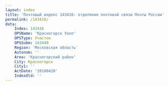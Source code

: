 ```yaml
---
layout: index
title: 'Почтовый индекс 143416: отделение почтовой связи Почты России'
permalink: /143416/
data:
    Index: 143416
    OPSName: 'Красногорск Уооп'
    OPSType: Участок
    OPSSubm: 143449
    Region: 'Московская область'
    Autonom: ''
    Area: 'Красногорский район'
    City: Красногорск
    City1: ''
    ActDate: '20180428'
    IndexOld: ''
---
```

